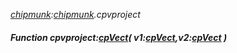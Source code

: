 _[chipmunk](../../modules/chipmunk/chipmunk-module.md):[chipmunk](../../modules/chipmunk/chipmunk-module.md).cpvproject_
##### Function cpvproject:[cpVect](../../modules/chipmunk/chipmunk-cpvect.md)( v1:[cpVect](../../modules/chipmunk/chipmunk-cpvect.md),v2:[cpVect](../../modules/chipmunk/chipmunk-cpvect.md) )
